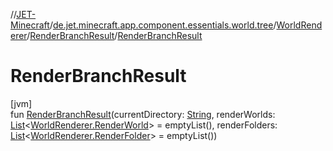 //[JET-Minecraft](../../../../index.md)/[de.jet.minecraft.app.component.essentials.world.tree](../../index.md)/[WorldRenderer](../index.md)/[RenderBranchResult](index.md)/[RenderBranchResult](-render-branch-result.md)

# RenderBranchResult

[jvm]\
fun [RenderBranchResult](-render-branch-result.md)(currentDirectory: [String](https://kotlinlang.org/api/latest/jvm/stdlib/kotlin/-string/index.html), renderWorlds: [List](https://kotlinlang.org/api/latest/jvm/stdlib/kotlin.collections/-list/index.html)&lt;[WorldRenderer.RenderWorld](../-render-world/index.md)&gt; = emptyList(), renderFolders: [List](https://kotlinlang.org/api/latest/jvm/stdlib/kotlin.collections/-list/index.html)&lt;[WorldRenderer.RenderFolder](../-render-folder/index.md)&gt; = emptyList())
